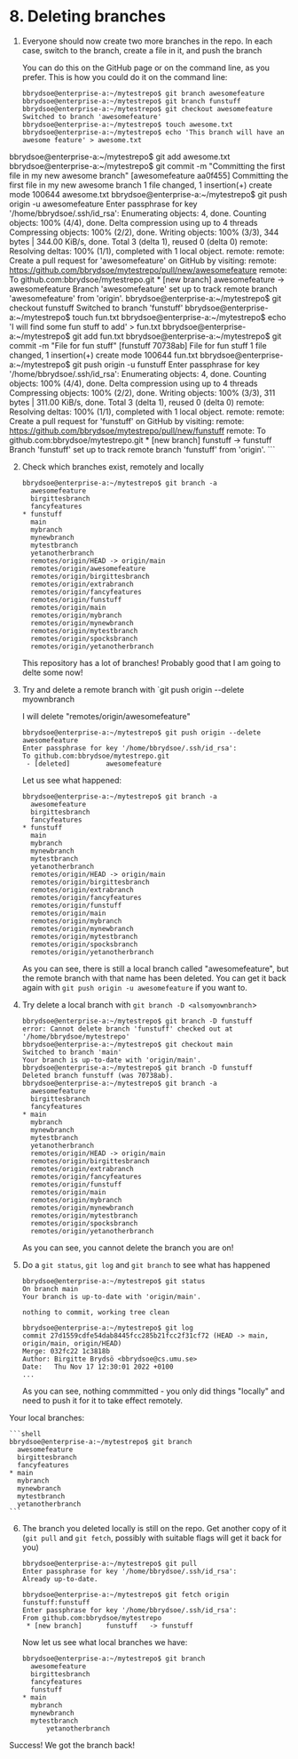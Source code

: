 # 8. Deleting branches

1. Everyone should now create two more branches in the repo. In each case, switch to the branch, create a file in it, and push the branch

	You can do this on the GitHub page or on the command line, as you prefer. This is how you could do it on the command line: 

	```shell
	bbrydsoe@enterprise-a:~/mytestrepo$ git branch awesomefeature
	bbrydsoe@enterprise-a:~/mytestrepo$ git branch funstuff
	bbrydsoe@enterprise-a:~/mytestrepo$ git checkout awesomefeature
	Switched to branch 'awesomefeature'
	bbrydsoe@enterprise-a:~/mytestrepo$ touch awesome.txt
	bbrydsoe@enterprise-a:~/mytestrepo$ echo 'This branch will have an awesome feature' > awesome.txt 
bbrydsoe@enterprise-a:~/mytestrepo$ git add awesome.txt 
	bbrydsoe@enterprise-a:~/mytestrepo$ git commit -m "Committing the first file in my new awesome branch"
	[awesomefeature aa0f455] Committing the first file in my new awesome branch
	 1 file changed, 1 insertion(+)
	 create mode 100644 awesome.txt
	bbrydsoe@enterprise-a:~/mytestrepo$ git push origin -u awesomefeature 
	Enter passphrase for key '/home/bbrydsoe/.ssh/id_rsa': 
	Enumerating objects: 4, done.
	Counting objects: 100% (4/4), done.
	Delta compression using up to 4 threads
	Compressing objects: 100% (2/2), done.
	Writing objects: 100% (3/3), 344 bytes | 344.00 KiB/s, done.
	Total 3 (delta 1), reused 0 (delta 0)
	remote: Resolving deltas: 100% (1/1), completed with 1 local object.
	remote: 
	remote: Create a pull request for 'awesomefeature' on GitHub by visiting:
	remote:      https://github.com/bbrydsoe/mytestrepo/pull/new/awesomefeature
	remote: 
	To github.com:bbrydsoe/mytestrepo.git
	 * [new branch]      awesomefeature -> awesomefeature
	Branch 'awesomefeature' set up to track remote branch 'awesomefeature' from 'origin'.
	bbrydsoe@enterprise-a:~/mytestrepo$ git checkout funstuff 
	Switched to branch 'funstuff'
	bbrydsoe@enterprise-a:~/mytestrepo$ touch fun.txt
	bbrydsoe@enterprise-a:~/mytestrepo$ echo 'I will find some fun stuff to add' > fun.txt 
	bbrydsoe@enterprise-a:~/mytestrepo$ git add fun.txt 
	bbrydsoe@enterprise-a:~/mytestrepo$ git commit -m "File for fun stuff"
	[funstuff 70738ab] File for fun stuff
	 1 file changed, 1 insertion(+)
	 create mode 100644 fun.txt
	bbrydsoe@enterprise-a:~/mytestrepo$ git push origin -u funstuff 
	Enter passphrase for key '/home/bbrydsoe/.ssh/id_rsa': 
	Enumerating objects: 4, done.
	Counting objects: 100% (4/4), done.
	Delta compression using up to 4 threads
	Compressing objects: 100% (2/2), done.
	Writing objects: 100% (3/3), 311 bytes | 311.00 KiB/s, done.
	Total 3 (delta 1), reused 0 (delta 0)
	remote: Resolving deltas: 100% (1/1), completed with 1 local object.
	remote: 
	remote: Create a pull request for 'funstuff' on GitHub by visiting:
	remote:      https://github.com/bbrydsoe/mytestrepo/pull/new/funstuff
	remote: 
	To github.com:bbrydsoe/mytestrepo.git
	 * [new branch]      funstuff -> funstuff
	Branch 'funstuff' set up to track remote branch 'funstuff' from 'origin'.
	``` 

2. Check which branches exist, remotely and locally

	```shell
	bbrydsoe@enterprise-a:~/mytestrepo$ git branch -a
	  awesomefeature
	  birgittesbranch
	  fancyfeatures
	* funstuff
	  main
	  mybranch
	  mynewbranch
	  mytestbranch
	  yetanotherbranch
	  remotes/origin/HEAD -> origin/main
	  remotes/origin/awesomefeature
	  remotes/origin/birgittesbranch
	  remotes/origin/extrabranch
	  remotes/origin/fancyfeatures
	  remotes/origin/funstuff
	  remotes/origin/main
	  remotes/origin/mybranch
	  remotes/origin/mynewbranch
	  remotes/origin/mytestbranch
	  remotes/origin/spocksbranch
	  remotes/origin/yetanotherbranch
	```

	This repository has a lot of branches! Probably good that I am going to delte some now! 

3. Try and delete a remote branch with `git push origin --delete myownbranch

	I will delete "remotes/origin/awesomefeature" 

	```shell
	bbrydsoe@enterprise-a:~/mytestrepo$ git push origin --delete awesomefeature
	Enter passphrase for key '/home/bbrydsoe/.ssh/id_rsa': 
	To github.com:bbrydsoe/mytestrepo.git
	 - [deleted]         awesomefeature
	```

	Let us see what happened: 

	```shell
	bbrydsoe@enterprise-a:~/mytestrepo$ git branch -a
	  awesomefeature
	  birgittesbranch
	  fancyfeatures
	* funstuff
	  main
	  mybranch
	  mynewbranch
	  mytestbranch
	  yetanotherbranch
	  remotes/origin/HEAD -> origin/main
	  remotes/origin/birgittesbranch
	  remotes/origin/extrabranch
	  remotes/origin/fancyfeatures
	  remotes/origin/funstuff
	  remotes/origin/main
	  remotes/origin/mybranch
	  remotes/origin/mynewbranch
	  remotes/origin/mytestbranch
	  remotes/origin/spocksbranch
	  remotes/origin/yetanotherbranch
	```

	As you can see, there is still a local branch called "awesomefeature", but the remote branch with that name has been deleted. You can get it back again with `git push origin -u awesomefeature` if you want to. 

4. Try delete a local branch with `git branch -D <alsomyownbranch`>

	```shell
	bbrydsoe@enterprise-a:~/mytestrepo$ git branch -D funstuff 
	error: Cannot delete branch 'funstuff' checked out at '/home/bbrydsoe/mytestrepo'
	bbrydsoe@enterprise-a:~/mytestrepo$ git checkout main
	Switched to branch 'main'
	Your branch is up-to-date with 'origin/main'.
	bbrydsoe@enterprise-a:~/mytestrepo$ git branch -D funstuff 
	Deleted branch funstuff (was 70738ab).
	bbrydsoe@enterprise-a:~/mytestrepo$ git branch -a
	  awesomefeature
	  birgittesbranch
	  fancyfeatures
	* main
	  mybranch
	  mynewbranch
	  mytestbranch
	  yetanotherbranch
	  remotes/origin/HEAD -> origin/main
	  remotes/origin/birgittesbranch
	  remotes/origin/extrabranch
	  remotes/origin/fancyfeatures
	  remotes/origin/funstuff
	  remotes/origin/main
	  remotes/origin/mybranch
	  remotes/origin/mynewbranch
	  remotes/origin/mytestbranch
	  remotes/origin/spocksbranch
	  remotes/origin/yetanotherbranch
	```

	As you can see, you cannot delete the branch you are on! 

5. Do a `git status`, `git log` and `git branch` to see what has happened

	```shell
	bbrydsoe@enterprise-a:~/mytestrepo$ git status
	On branch main
	Your branch is up-to-date with 'origin/main'.
	
	nothing to commit, working tree clean
	```

	```shell
	bbrydsoe@enterprise-a:~/mytestrepo$ git log
	commit 27d1559cdfe54dab8445fcc285b21fcc2f31cf72 (HEAD -> main, origin/main, origin/HEAD)
	Merge: 032fc22 1c3818b
	Author: Birgitte Brydsö <bbrydsoe@cs.umu.se>
	Date:   Thu Nov 17 12:30:01 2022 +0100
	...
	```

	As you can see, nothing commmitted - you only did things "locally" and need to push it for it to take effect remotely. 

Your local branches: 

	```shell
	bbrydsoe@enterprise-a:~/mytestrepo$ git branch
	  awesomefeature
	  birgittesbranch
	  fancyfeatures
	* main
	  mybranch
	  mynewbranch
	  mytestbranch
	  yetanotherbranch
	```

6. The branch you deleted locally is still on the repo. Get another copy of it (`git pull` and `git fetch`, possibly with suitable flags will get it back for you)

	```shell
	bbrydsoe@enterprise-a:~/mytestrepo$ git pull
	Enter passphrase for key '/home/bbrydsoe/.ssh/id_rsa': 
	Already up-to-date.
	```

	```shell
	bbrydsoe@enterprise-a:~/mytestrepo$ git fetch origin funstuff:funstuff
	Enter passphrase for key '/home/bbrydsoe/.ssh/id_rsa': 
	From github.com:bbrydsoe/mytestrepo
	 * [new branch]      funstuff   -> funstuff
	```

	Now let us see what local branches we have: 

	```shell
	bbrydsoe@enterprise-a:~/mytestrepo$ git branch
	  awesomefeature
	  birgittesbranch
	  fancyfeatures
	  funstuff
	* main
	  mybranch
	  mynewbranch
	  mytestbranch
          yetanotherbranch
	```

Success! We got the branch back! 


